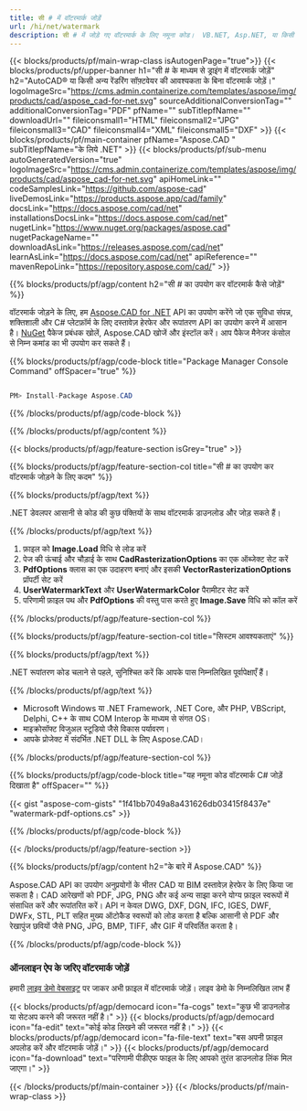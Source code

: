 ```yaml
---
title: सी # में वॉटरमार्क जोड़ें
url: /hi/net/watermark
description: सी # में जोड़े गए वॉटरमार्क के लिए नमूना कोड।  VB.NET, Asp.NET, या किसी .NET-आधारित एप्लिकेशन में फ़ाइल में वॉटरमार्क जोड़ने के लिए नमूना API कोड का उपयोग करें।
---
```


{{< blocks/products/pf/main-wrap-class isAutogenPage="true">}}
{{< blocks/products/pf/upper-banner h1="सी # के माध्यम से ड्राइंग में वॉटरमार्क जोड़ें" h2="AutoCAD® या किसी अन्य रेंडरिंग सॉफ़्टवेयर की आवश्यकता के बिना वॉटरमार्क जोड़ें।" logoImageSrc="https://cms.admin.containerize.com/templates/aspose/img/products/cad/aspose_cad-for-net.svg" sourceAdditionalConversionTag="" additionalConversionTag="PDF" pfName="" subTitlepfName="" downloadUrl="" fileiconsmall1="HTML" fileiconsmall2="JPG" fileiconsmall3="CAD" fileiconsmall4="XML" fileiconsmall5="DXF" >}}
{{< blocks/products/pf/main-container pfName="Aspose.CAD " subTitlepfName="के लिये .NET" >}}
{{< blocks/products/pf/sub-menu autoGeneratedVersion="true" logoImageSrc="https://cms.admin.containerize.com/templates/aspose/img/products/cad/aspose_cad-for-net.svg" apiHomeLink="" codeSamplesLink="https://github.com/aspose-cad" liveDemosLink="https://products.aspose.app/cad/family" docsLink="https://docs.aspose.com/cad/net" installationsDocsLink="https://docs.aspose.com/cad/net" nugetLink="https://www.nuget.org/packages/aspose.cad" nugetPackageName="" downloadAsLink="https://releases.aspose.com/cad/net" learnAsLink="https://docs.aspose.com/cad/net" apiReference="" mavenRepoLink="https://repository.aspose.com/cad/" >}}

{{% blocks/products/pf/agp/content h2="सी # का उपयोग कर वॉटरमार्क कैसे जोड़ें" %}}

वॉटरमार्क जोड़ने के लिए, हम <a href="https://products.aspose.com/cad/net">Aspose.CAD for .NET</a> API का उपयोग करेंगे जो एक सुविधा संपन्न, शक्तिशाली और C# प्लेटफ़ॉर्म के लिए दस्तावेज़ हेरफेर और रूपांतरण API का उपयोग करने में आसान है।  <a href="https://www.nuget.org/packages/aspose.cad">NuGet</a> पैकेज प्रबंधक खोलें, Aspose.CAD खोजें और इंस्टॉल करें।  आप पैकेज मैनेजर कंसोल से निम्न कमांड का भी उपयोग कर सकते हैं।

{{% blocks/products/pf/agp/code-block title="Package Manager Console Command" offSpacer="true" %}}

```cs

PM> Install-Package Aspose.CAD

```
{{% /blocks/products/pf/agp/code-block %}}

{{% /blocks/products/pf/agp/content %}}

{{< blocks/products/pf/agp/feature-section isGrey="true" >}}

{{% blocks/products/pf/agp/feature-section-col title="सी # का उपयोग कर वॉटरमार्क जोड़ने के लिए कदम" %}}

{{% blocks/products/pf/agp/text %}}

.NET डेवलपर आसानी से कोड की कुछ पंक्तियों के साथ वॉटरमार्क डाउनलोड और जोड़ सकते हैं।

{{% /blocks/products/pf/agp/text %}}

1. फ़ाइल को **Image.Load** विधि से लोड करें
1. पेज की ऊंचाई और चौड़ाई के साथ **CadRasterizationOptions** का एक ऑब्जेक्ट सेट करें
1. **PdfOptions** क्लास का एक उदाहरण बनाएं और इसकी **VectorRasterizationOptions** प्रॉपर्टी सेट करें
1. **UserWatermarkText** और **UserWatermarkColor** पैरामीटर सेट करें
1. परिणामी फ़ाइल पथ और **PdfOptions** की वस्तु पास करते हुए **Image.Save** विधि को कॉल करें

{{% /blocks/products/pf/agp/feature-section-col %}}

{{% blocks/products/pf/agp/feature-section-col title="सिस्टम आवश्यकताएं" %}}

{{% blocks/products/pf/agp/text %}}

.NET रूपांतरण कोड चलाने से पहले, सुनिश्चित करें कि आपके पास निम्नलिखित पूर्वापेक्षाएँ हैं।

{{% /blocks/products/pf/agp/text %}}

-  Microsoft Windows या .NET Framework, .NET Core, और PHP, VBScript, Delphi, C++ के साथ COM Interop के माध्यम से संगत OS।
-  माइक्रोसॉफ्ट विजुअल स्टूडियो जैसे विकास पर्यावरण।
-  आपके प्रोजेक्ट में संदर्भित .NET DLL के लिए Aspose.CAD।

{{% /blocks/products/pf/agp/feature-section-col %}}

{{% blocks/products/pf/agp/code-block title="यह नमूना कोड वॉटरमार्क C# जोड़ें दिखाता है" offSpacer="" %}}

{{< gist "aspose-com-gists" "1f41bb7049a8a431626db03415f8437e" "watermark-pdf-options.cs" >}}

{{% /blocks/products/pf/agp/code-block %}}

{{< /blocks/products/pf/agp/feature-section >}}

{{% blocks/products/pf/agp/content h2="के बारे में Aspose.CAD" %}}

Aspose.CAD API का उपयोग अनुप्रयोगों के भीतर CAD या BIM दस्तावेज़ हेरफेर के लिए किया जा सकता है।  CAD आरेखणों को PDF, JPG, PNG और कई अन्य साझा करने योग्य फ़ाइल स्वरूपों में संसाधित करें और रूपांतरित करें।  API न केवल DWG, DXF, DGN, IFC, IGES, DWF, DWFx, STL, PLT सहित मुख्य ऑटोकैड स्वरूपों को लोड करता है बल्कि आसानी से PDF और रेखापुंज छवियों जैसे PNG, JPG, BMP, TIFF, और GIF में परिवर्तित करता है।

{{% /blocks/products/pf/agp/code-block %}}

<div class="container-fluid agp-content bg-gray-lighter  aboutfile box-1 vh100 section">
    <div class="container full-width">
        <div class="row">           
    <div class="container-fluid agp-content bg-white aboutfile box-1 vh100 section nopbtm">
        <div class="container">			   
            <div class="row">            
<div class="demobox tc col-md-12 padding-0">
    <h3>ऑनलाइन ऐप के जरिए वॉटरमार्क जोड़ें</h3>    
        <p>हमारी <a href="https://products.aspose.app/cad/watermark">लाइव डेमो वेबसाइट</a> पर जाकर अभी फ़ाइल में वॉटरमार्क जोड़ें।  लाइव डेमो के निम्नलिखित लाभ हैं</p> 
       
   {{< blocks/products/pf/agp/democard icon="fa-cogs" text="कुछ भी डाउनलोड या सेटअप करने की जरूरत नहीं है।"  >}}
   {{< blocks/products/pf/agp/democard icon="fa-edit" text="कोई कोड लिखने की जरूरत नहीं है।" >}}
   {{< blocks/products/pf/agp/democard icon="fa-file-text" text="बस अपनी फ़ाइल अपलोड करें और वॉटरमार्क जोड़ें।" >}}
   {{< blocks/products/pf/agp/democard icon="fa-download" text="परिणामी पीडीएफ फाइल के लिए आपको तुरंत डाउनलोड लिंक मिल जाएगा।" >}}

</div>
        </div>
    </div>
</div>
    <!-- aboutfile Ends -->
        </div>
    </div>
</div>

{{< /blocks/products/pf/main-container >}}
{{< /blocks/products/pf/main-wrap-class >}}